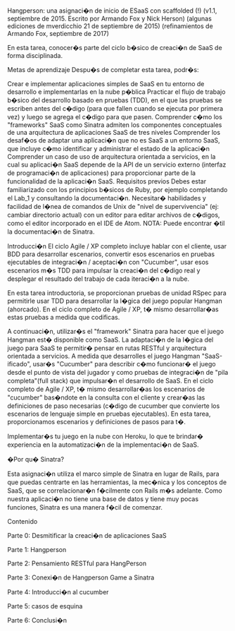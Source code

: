 Hangperson: una asignaci�n de inicio de ESaaS con scaffolded (!)
(v1.1, septiembre de 2015. Escrito por Armando Fox y Nick Herson) (algunas ediciones de mverdicchio 21 de septiembre de 2015) (refinamientos de Armando Fox, septiembre de 2017)

En esta tarea, conocer�s parte del ciclo b�sico de creaci�n de SaaS de forma disciplinada.



Metas de aprendizaje
Despu�s de completar esta tarea, podr�s:

Crear e implementar aplicaciones simples de SaaS en tu entorno de desarrollo e implementarlas en la nube p�blica
Practicar el flujo de trabajo b�sico del desarrollo basado en pruebas (TDD), en el que las pruebas se escriben antes del c�digo (para que fallen cuando se ejecuta por primera vez) y luego se agrega el c�digo para que pasen.
Comprender c�mo los "frameworks" SaaS como Sinatra admiten los componentes conceptuales de una arquitectura de aplicaciones SaaS de tres niveles
Comprender los desaf�os de adaptar una aplicaci�n que no es SaaS a un entorno SaaS, que incluye c�mo identificar y administrar el estado de la aplicaci�n
Comprender un caso de uso de arquitectura orientada a servicios, en la cual su aplicaci�n SaaS depende de la API de un servicio externo (interfaz de programaci�n de aplicaciones) para proporcionar parte de la funcionalidad de la aplicaci�n SaaS.
Requisitos previos
Debes estar familiarizado con los principios b�sicos de Ruby, por ejemplo completando el Lab_1 y consultando la documentaci�n.
Necesitar� habilidades y facilidad de l�nea de comandos de Unix de "nivel de supervivencia" (ej: cambiar directorio actual) con un editor para editar archivos de c�digos, como el editor incorporado en el IDE de Atom.
NOTA: Puede encontrar �til la documentaci�n de Sinatra.

Introducci�n
El ciclo Agile / XP completo incluye hablar con el cliente, usar BDD para desarrollar escenarios, convertir esos escenarios en pruebas ejecutables de integraci�n / aceptaci�n con "Cucumber", usar esos escenarios m�s TDD para impulsar la creaci�n del c�digo real y desplegar el resultado del trabajo de cada iteraci�n a la nube.

En esta tarea introductoria, se proporcionan pruebas de unidad RSpec para permitirle usar TDD para desarrollar la l�gica del juego popular Hangman (ahorcado). En el ciclo completo de Agile / XP, t� mismo desarrollar�as estas pruebas a medida que codificas.

A continuaci�n, utilizar�s el "framework" Sinatra para hacer que el juego Hangman est� disponible como SaaS. La adaptaci�n de la l�gica del juego para SaaS te permitir� pensar en rutas RESTful y arquitectura orientada a servicios. A medida que desarrolles el juego Hangman "SaaS-ificado", usar�s "Cucumber" para describir c�mo funcionar� el juego desde el punto de vista del jugador y como pruebas de integraci�n de "pila completa"(full stack) que impulsar�n el desarrollo de SaaS. En el ciclo completo de Agile / XP, t� mismo desarrollar�as los escenarios de "cucumber" bas�ndote en la consulta con el cliente y crear�as las definiciones de paso necesarias (c�digo de cucumber que convierte los escenarios de lenguaje simple en pruebas ejecutables). En esta tarea, proporcionamos escenarios y definiciones de pasos para t�.

Implementar�s tu juego en la nube con Heroku, lo que te brindar� experiencia en la automatizaci�n de la implementaci�n de SaaS.

�Por qu� Sinatra?

Esta asignaci�n utiliza el marco simple de Sinatra en lugar de Rails, para que puedas centrarte en las herramientas, la mec�nica y los conceptos de SaaS, que se correlacionar�n f�cilmente con Rails m�s adelante. Como nuestra aplicaci�n no tiene una base de datos y tiene muy pocas funciones, Sinatra es una manera f�cil de comenzar.

Contenido

Parte 0: Desmitificar la creaci�n de aplicaciones SaaS

Parte 1: Hangperson

Parte 2: Pensamiento RESTful para HangPerson

Parte 3: Conexi�n de Hangperson Game a Sinatra

Parte 4: Introducci�n al cucumber

Parte 5: casos de esquina

Parte 6: Conclusi�n
